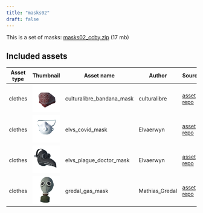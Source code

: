 ```yaml
---
title: "masks02"
draft: false
---
```


This is a set of masks: [masks02_ccby.zip](http://files.makehumancommunity.org/asset_packs/masks02/masks02_ccby.zip) (17 mb)


## Included assets

| Asset type | Thumbnail | Asset name | Author | Source | License |
| ---------- | --------- | ---------- | ------ | ------ | ------- |
| clothes | ![culturalibre_bandana_mask.png](culturalibre_bandana_mask.png) | culturalibre_bandana_mask | culturalibre | [asset repo](http://www.makehumancommunity.org/node/2483) | CC-BY |
| clothes | ![elvs_covid_mask.png](elvs_covid_mask.png) | elvs_covid_mask | Elvaerwyn | [asset repo](http://www.makehumancommunity.org/node/2523) | CC-BY |
| clothes | ![elvs_plague_doctor_mask.png](elvs_plague_doctor_mask.png) | elvs_plague_doctor_mask | Elvaerwyn | [asset repo](http://www.makehumancommunity.org/node/2371) | CC-BY |
| clothes | ![gredal_gas_mask.png](gredal_gas_mask.png) | gredal_gas_mask | Mathias_Gredal | [asset repo](http://www.makehumancommunity.org/node/2715) | CC-BY |
